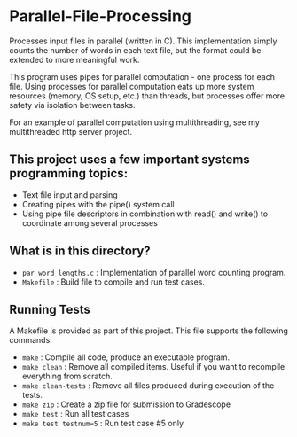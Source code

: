 # Parallel-File-Processing
Processes input files in parallel (written in C). This implementation simply counts the number of words in each text file, but the format could be extended to more meaningful work.

This program uses pipes for parallel computation - one process for each file. Using processes for parallel computation eats up more system resources (memory, OS setup, etc.) than threads, but processes offer more safety via isolation between tasks.

For an example of parallel computation using multithreading, see my multithreaded http server project.

## This project uses a few important systems programming topics:

- Text file input and parsing
- Creating pipes with the pipe() system call
- Using pipe file descriptors in combination with read() and write() to coordinate among several processes

## What is in this directory?
<ul>
  <li>  <code>par_word_lengths.c</code> : Implementation of parallel word counting program.
  <li>  <code>Makefile</code> : Build file to compile and run test cases.
</ul>

## Running Tests

A Makefile is provided as part of this project. This file supports the following commands:

<ul>
  <li>  <code>make</code> : Compile all code, produce an executable program.
  <li>  <code>make clean</code> : Remove all compiled items. Useful if you want to recompile everything from scratch.
  <li>  <code>make clean-tests</code> : Remove all files produced during execution of the tests.
  <li>  <code>make zip</code> : Create a zip file for submission to Gradescope
  <li>  <code>make test</code> : Run all test cases
  <li>  <code>make test testnum=5</code> : Run test case #5 only
</ul>
